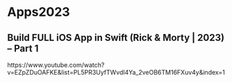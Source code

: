 # Apps2023

<h2> Build FULL iOS App in Swift (Rick & Morty | 2023) – Part 1 </h2>
https://www.youtube.com/watch?v=EZpZDuOAFKE&list=PL5PR3UyfTWvdl4Ya_2veOB6TM16FXuv4y&index=1
